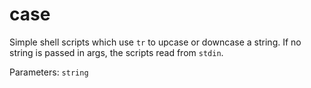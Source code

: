 case
====

Simple shell scripts which use `tr` to upcase or downcase a string. If no string is passed in args, the scripts read from `stdin`.

Parameters: `string`
